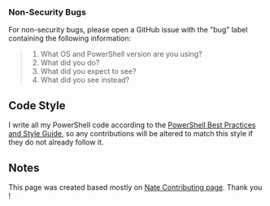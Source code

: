 

### Non-Security Bugs

For non-security bugs, please open a GitHub issue with the "bug" label containing the following information:

> 1. What OS and PowerShell version are you using?
> 2. What did you do?
> 3. What did you expect to see?
> 4. What did you see instead?

## Code Style

I write all my PowerShell code according to the [PowerShell Best Practices and Style Guide](https://github.com/PoshCode/PowerShellPracticeAndStyle), so any contributions will be altered to match this style if they do not already follow it.

## Notes

This page was created based mostly on [Nate Contributing page](https://github.com/natescherer/ChangelogManagement/blob/master/CONTRIBUTING.md). Thank you !
